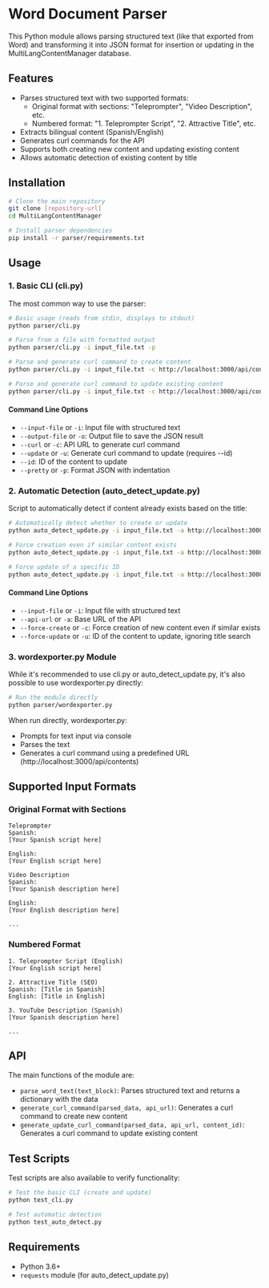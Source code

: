 # Word Document Parser

This Python module allows parsing structured text (like that exported from Word) and transforming it into JSON format for insertion or updating in the MultiLangContentManager database.

## Features

- Parses structured text with two supported formats:
  - Original format with sections: "Teleprompter", "Video Description", etc.
  - Numbered format: "1. Teleprompter Script", "2. Attractive Title", etc.
- Extracts bilingual content (Spanish/English)
- Generates curl commands for the API
- Supports both creating new content and updating existing content
- Allows automatic detection of existing content by title

## Installation

```bash
# Clone the main repository
git clone [repository-url]
cd MultiLangContentManager

# Install parser dependencies
pip install -r parser/requirements.txt
```

## Usage

### 1. Basic CLI (cli.py)

The most common way to use the parser:

```bash
# Basic usage (reads from stdin, displays to stdout)
python parser/cli.py

# Parse from a file with formatted output
python parser/cli.py -i input_file.txt -p

# Parse and generate curl command to create content
python parser/cli.py -i input_file.txt -c http://localhost:3000/api/contents

# Parse and generate curl command to update existing content
python parser/cli.py -i input_file.txt -c http://localhost:3000/api/contents -u --id abc123
```

#### Command Line Options

- `--input-file` or `-i`: Input file with structured text
- `--output-file` or `-o`: Output file to save the JSON result
- `--curl` or `-c`: API URL to generate curl command
- `--update` or `-u`: Generate curl command to update (requires --id)
- `--id`: ID of the content to update
- `--pretty` or `-p`: Format JSON with indentation

### 2. Automatic Detection (auto_detect_update.py)

Script to automatically detect if content already exists based on the title:

```bash
# Automatically detect whether to create or update
python auto_detect_update.py -i input_file.txt -a http://localhost:3000/api/contents

# Force creation even if similar content exists
python auto_detect_update.py -i input_file.txt -a http://localhost:3000/api/contents --force-create

# Force update of a specific ID
python auto_detect_update.py -i input_file.txt -a http://localhost:3000/api/contents --force-update abc123
```

#### Command Line Options

- `--input-file` or `-i`: Input file with structured text
- `--api-url` or `-a`: Base URL of the API
- `--force-create` or `-c`: Force creation of new content even if similar exists
- `--force-update` or `-u`: ID of the content to update, ignoring title search

### 3. wordexporter.py Module

While it's recommended to use cli.py or auto_detect_update.py, it's also possible to use wordexporter.py directly:

```bash
# Run the module directly
python parser/wordexporter.py
```

When run directly, wordexporter.py:
- Prompts for text input via console
- Parses the text
- Generates a curl command using a predefined URL (http://localhost:3000/api/contents)

## Supported Input Formats

### Original Format with Sections

```
Teleprompter
Spanish:
[Your Spanish script here]

English:
[Your English script here]

Video Description
Spanish:
[Your Spanish description here]

English:
[Your English description here]

...
```

### Numbered Format

```
1. Teleprompter Script (English)
[Your English script here]

2. Attractive Title (SEO)
Spanish: [Title in Spanish]
English: [Title in English]

3. YouTube Description (Spanish)
[Your Spanish description here]

...
```

## API

The main functions of the module are:

- `parse_word_text(text_block)`: Parses structured text and returns a dictionary with the data
- `generate_curl_command(parsed_data, api_url)`: Generates a curl command to create new content
- `generate_update_curl_command(parsed_data, api_url, content_id)`: Generates a curl command to update existing content

## Test Scripts

Test scripts are also available to verify functionality:

```bash
# Test the basic CLI (create and update)
python test_cli.py

# Test automatic detection
python test_auto_detect.py
```

## Requirements

- Python 3.6+
- `requests` module (for auto_detect_update.py)